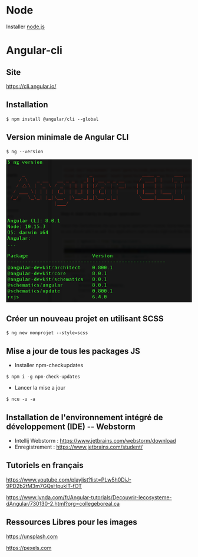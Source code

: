 # Node 

Installer [node.js](N.Node)

# Angular-cli

## Site

https://cli.angular.io/

## Installation

```
$ npm install @angular/cli --global
```

## Version minimale de Angular CLI

```
$ ng --version
```

![alt tag](ng-version.png)

## Créer un nouveau projet en utilisant SCSS

```
$ ng new monprojet --style=scss
```

## Mise a jour de tous les packages JS

* Installer npm-checkupdates

```
$ npm i -g npm-check-updates
```

* Lancer la mise a jour

```
$ ncu -u -a
```
## Installation de l'environnement intégré de développement (IDE) -- Webstorm

* Intellij Webstorm : https://www.jetbrains.com/webstorm/download
* Enregistrement    : https://www.jetbrains.com/student/

## Tutoriels en français  
https://www.youtube.com/playlist?list=PLw5h0DiJ-9PD2b2tM3m7GQsHpuklT-fOT

https://www.lynda.com/fr/Angular-tutorials/Decouvrir-lecosysteme-dAngular/730130-2.html?org=collegeboreal.ca


## Ressources Libres pour les images

https://unsplash.com

https://pexels.com
